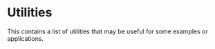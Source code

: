 # Utilities

This contains a list of utilities that may be useful for some examples or applications.
